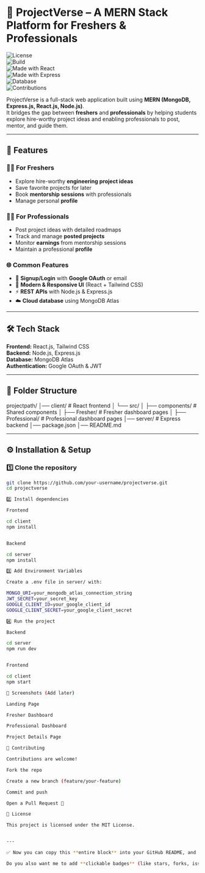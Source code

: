 # 📘 ProjectVerse – A MERN Stack Platform for Freshers & Professionals  

![License](https://img.shields.io/badge/License-MIT-green.svg)  
![Build](https://img.shields.io/badge/Build-Passing-brightgreen.svg)  
![Made with React](https://img.shields.io/badge/Frontend-React-blue)  
![Made with Express](https://img.shields.io/badge/Backend-Express-lightgrey)  
![Database](https://img.shields.io/badge/Database-MongoDB-green)  
![Contributions](https://img.shields.io/badge/Contributions-Welcome-orange)  

ProjectVerse is a full-stack web application built using **MERN (MongoDB, Express.js, React.js, Node.js)**.  
It bridges the gap between **freshers** and **professionals** by helping students explore hire-worthy project ideas and enabling professionals to post, mentor, and guide them.  

---

## 🚀 Features  

### 👨‍🎓 For Freshers  
- Explore hire-worthy **engineering project ideas**  
- Save favorite projects for later  
- Book **mentorship sessions** with professionals  
- Manage personal **profile**  

### 👨‍💼 For Professionals  
- Post project ideas with detailed roadmaps  
- Track and manage **posted projects**  
- Monitor **earnings** from mentorship sessions  
- Maintain a professional **profile**  

### 🌐 Common Features  
- 🔐 **Signup/Login** with **Google OAuth** or email  
- 🎨 **Modern & Responsive UI** (React + Tailwind CSS)  
- ⚡ **REST APIs** with Node.js & Express.js  
- ☁️ **Cloud database** using MongoDB Atlas  

---

## 🛠️ Tech Stack  

**Frontend:** React.js, Tailwind CSS  
**Backend:** Node.js, Express.js  
**Database:** MongoDB Atlas  
**Authentication:** Google OAuth & JWT  

---

## 📂 Folder Structure  
projectpath/
│── client/ # React frontend
│ └── src/
│ ├── components/ # Shared components
│ ├── Fresher/ # Fresher dashboard pages
│ ├── Professional/ # Professional dashboard pages
│── server/ # Express backend
│── package.json
│── README.md


---

## ⚙️ Installation & Setup  

### 1️⃣ Clone the repository  
```bash
git clone https://github.com/your-username/projectverse.git
cd projectverse

2️⃣ Install dependencies

Frontend

cd client
npm install


Backend

cd server
npm install

3️⃣ Add Environment Variables

Create a .env file in server/ with:

MONGO_URI=your_mongodb_atlas_connection_string
JWT_SECRET=your_secret_key
GOOGLE_CLIENT_ID=your_google_client_id
GOOGLE_CLIENT_SECRET=your_google_client_secret

4️⃣ Run the project

Backend

cd server
npm run dev


Frontend

cd client
npm start

📸 Screenshots (Add later)

Landing Page

Fresher Dashboard

Professional Dashboard

Project Details Page

🤝 Contributing

Contributions are welcome!

Fork the repo

Create a new branch (feature/your-feature)

Commit and push

Open a Pull Request 🎉

📜 License

This project is licensed under the MIT License.


---

✅ Now you can copy this **entire block** into your GitHub README, and it will stop exactly at the License section.  

Do you also want me to add **clickable badges** (like stars, forks, issues) that auto-update from your GitHub repo?


